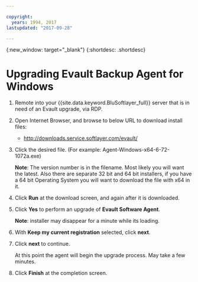 ```yaml
---

copyright:
  years: 1994, 2017
lastupdated: "2017-09-28"

---
```

{:new_window: target="_blank"}
{:shortdesc: .shortdesc}

# Upgrading Evault Backup Agent for Windows 

1. Remote into your {{site.data.keyword.BluSoftlayer_full}} server that is in need of an Evault upgrade, via RDP.

2. Open Internet Browser, and browse to below URL to download install files:

   - http://downloads.service.softlayer.com/evault/

3. Click the desired file. (For example: Agent-Windows-x64-6-72-1072a.exe)

   **Note**: The version number is in the filename. Most likely you will want the latest. Also there are separate 32 bit and 64 bit installers, if you have a 64 bit Operating System you will want to download the file with x64 in it.

4. Click **Run** at the download screen, and again after it is downloaded.

5. Click **Yes** to perform an upgrade of **Evault Software Agent**.

   **Note**: installer may disappear for a minute while its loading.

6. With **Keep my current registration** selected, click **next**.

7. Click **next** to continue.

   At this point the agent will begin the upgrade process. May take a few minutes.

8. Click **Finish** at the completion screen.
